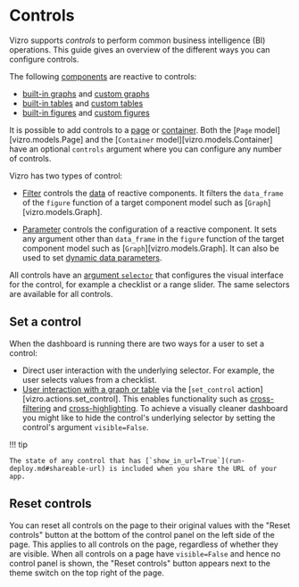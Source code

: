 # Controls

Vizro supports _controls_ to perform common business intelligence (BI) operations. This guide gives an overview of the different ways you can configure controls.

The following [components](components.md) are reactive to controls:

- [built-in graphs](graph.md) and [custom graphs](custom-charts.md)
- [built-in tables](table.md) and [custom tables](custom-tables.md)
- [built-in figures](figure.md) and [custom figures](custom-figures.md)

It is possible to add controls to a [page](pages.md) or [container](container.md#add-controls-to-container). Both the [`Page` model][vizro.models.Page] and the [`Container` model][vizro.models.Container] have an optional `controls` argument where you can configure any number of controls.

Vizro has two types of control:

- [Filter](filters.md) controls the [data](data.md) of reactive components. It filters the `data_frame` of the `figure` function of a target component model such as [`Graph`][vizro.models.Graph].

- [Parameter](parameters.md) controls the configuration of a reactive component. It sets any argument other than `data_frame` in the `figure` function of the target component model such as [`Graph`][vizro.models.Graph]. It can also be used to set [dynamic data parameters](parameters.md#dynamic-data-parameters).

All controls have an [argument `selector`](selectors.md) that configures the visual interface for the control, for example a checklist or a range slider. The same selectors are available for all controls.

## Set a control

When the dashboard is running there are two ways for a user to set a control:

- Direct user interaction with the underlying selector. For example, the user selects values from a checklist.
- [User interaction with a graph or table](graph-table-actions.md) via the [`set_control` action][vizro.actions.set_control]. This enables functionality such as [cross-filtering](graph-table-actions.md#cross-filter) and [cross-highlighting](graph-table-actions.md#cross-highlight). To achieve a visually cleaner dashboard you might like to hide the control's underlying selector by setting the control's argument `visible=False`.

!!! tip

    The state of any control that has [`show_in_url=True`](run-deploy.md#shareable-url) is included when you share the URL of your app.

## Reset controls

You can reset all controls on the page to their original values with the "Reset controls" button at the bottom of the control panel on the left side of the page. This applies to all controls on the page, regardless of whether they are visible. When all controls on a page have `visible=False` and hence no control panel is shown, the "Reset controls" button appears next to the theme switch on the top right of the page.
